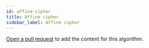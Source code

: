 ```yaml
---
id: affine-cipher
title: Affine cipher
sidebar_label: Affine cipher
---
```


[Open a pull request](https://github.com/AllAlgorithms/algorithms/tree/master/docs/affine-cipher.md) to add the content for this algorithm.